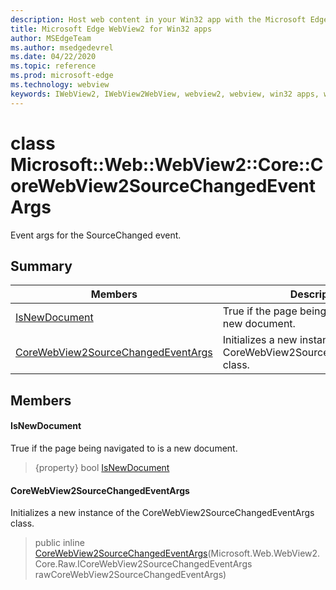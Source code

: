 ```yaml
---
description: Host web content in your Win32 app with the Microsoft Edge WebView2 control
title: Microsoft Edge WebView2 for Win32 apps
author: MSEdgeTeam
ms.author: msedgedevrel
ms.date: 04/22/2020
ms.topic: reference
ms.prod: microsoft-edge
ms.technology: webview
keywords: IWebView2, IWebView2WebView, webview2, webview, win32 apps, win32, edge, ICoreWebView2, ICoreWebView2Controller, browser control, edge html
---
```


# class Microsoft::Web::WebView2::Core::CoreWebView2SourceChangedEventArgs 

Event args for the SourceChanged event.

## Summary

 Members                        | Descriptions
--------------------------------|---------------------------------------------
[IsNewDocument](#isnewdocument) | True if the page being navigated to is a new document.
[CoreWebView2SourceChangedEventArgs](#corewebview2sourcechangedeventargs) | Initializes a new instance of the CoreWebView2SourceChangedEventArgs class.

## Members

#### IsNewDocument 

True if the page being navigated to is a new document.

> {property} bool [IsNewDocument](#isnewdocument)

#### CoreWebView2SourceChangedEventArgs 

Initializes a new instance of the CoreWebView2SourceChangedEventArgs class.

> public inline  [CoreWebView2SourceChangedEventArgs](#corewebview2sourcechangedeventargs)(Microsoft.Web.WebView2.Core.Raw.ICoreWebView2SourceChangedEventArgs rawCoreWebView2SourceChangedEventArgs)

